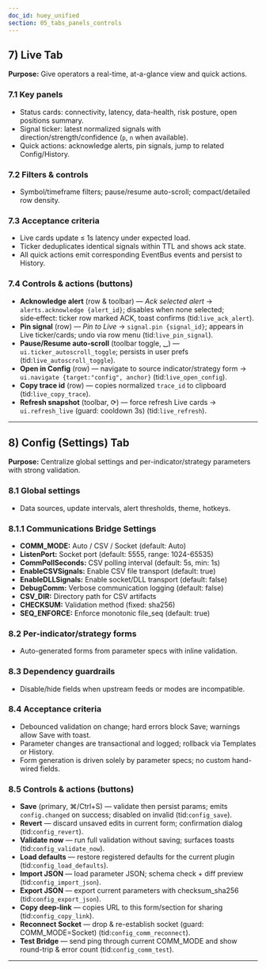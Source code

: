 ```yaml
---
doc_id: huey_unified
section: 05_tabs_panels_controls
---
```


## 7) Live Tab
**Purpose:** Give operators a real-time, at-a-glance view and quick actions.

### 7.1 Key panels
<!-- DEPS: HUEY.002.001 -->
<!-- AFFECTS: HUEY.007.003 -->
<!-- END:HUEY.007.001.001.REQ.live_tab_overview -->
- Status cards: connectivity, latency, data-health, risk posture, open positions summary.
- Signal ticker: latest normalized signals with direction/strength/confidence (`p`, `n` when available).
- Quick actions: acknowledge alerts, pin signals, jump to related Config/History.

### 7.2 Filters & controls
- Symbol/timeframe filters; pause/resume auto-scroll; compact/detailed row density.

### 7.3 Acceptance criteria
- Live cards update ≤ 1s latency under expected load.
- Ticker deduplicates identical signals within TTL and shows ack state.
- All quick actions emit corresponding EventBus events and persist to History.

### 7.4 Controls & actions (buttons)
- **Acknowledge alert** (row & toolbar) — *Ack selected alert* → `alerts.acknowledge {alert_id}`; disables when none selected; side‑effect: ticker row marked ACK, toast confirms (tid:`live_ack_alert`).
- **Pin signal** (row) — *Pin to Live* → `signal.pin {signal_id}`; appears in Live ticker/cards; undo via row menu (tid:`live_pin_signal`).
- **Pause/Resume auto‑scroll** (toolbar toggle, ␣) — `ui.ticker_autoscroll_toggle`; persists in user prefs (tid:`live_autoscroll_toggle`).
- **Open in Config** (row) — navigate to source indicator/strategy form → `ui.navigate {target:"config", anchor}` (tid:`live_open_config`).
- **Copy trace id** (row) — copies normalized `trace_id` to clipboard (tid:`live_copy_trace`).
- **Refresh snapshot** (toolbar, ⟳) — force refresh Live cards → `ui.refresh_live` (guard: cooldown 3s) (tid:`live_refresh`).

---

## 8) Config (Settings) Tab
**Purpose:** Centralize global settings and per-indicator/strategy parameters with strong validation.

### 8.1 Global settings
- Data sources, update intervals, alert thresholds, theme, hotkeys.

### 8.1.1 Communications Bridge Settings
- **COMM_MODE:** Auto / CSV / Socket (default: Auto)
- **ListenPort:** Socket port (default: 5555, range: 1024-65535)
- **CommPollSeconds:** CSV polling interval (default: 5s, min: 1s)
- **EnableCSVSignals:** Enable CSV file transport (default: true)
- **EnableDLLSignals:** Enable socket/DLL transport (default: false)
- **DebugComm:** Verbose communication logging (default: false)
- **CSV_DIR:** Directory path for CSV artifacts
- **CHECKSUM:** Validation method (fixed: sha256)
- **SEQ_ENFORCE:** Enforce monotonic file_seq (default: true)


### 8.2 Per‑indicator/strategy forms
- Auto-generated forms from parameter specs with inline validation.

### 8.3 Dependency guardrails
- Disable/hide fields when upstream feeds or modes are incompatible.

### 8.4 Acceptance criteria
- Debounced validation on change; hard errors block Save; warnings allow Save with toast.
- Parameter changes are transactional and logged; rollback via Templates or History.
- Form generation is driven solely by parameter specs; no custom hand-wired fields.

### 8.5 Controls & actions (buttons)
- **Save** (primary, ⌘/Ctrl+S) — validate then persist params; emits `config.changed` on success; disabled on invalid (tid:`config_save`).
- **Revert** — discard unsaved edits in current form; confirmation dialog (tid:`config_revert`).
- **Validate now** — run full validation without saving; surfaces toasts (tid:`config_validate_now`).
- **Load defaults** — restore registered defaults for the current plugin (tid:`config_load_defaults`).
- **Import JSON** — load parameter JSON; schema check + diff preview (tid:`config_import_json`).
- **Export JSON** — export current parameters with checksum_sha256 (tid:`config_export_json`).
- **Copy deep‑link** — copies URL to this form/section for sharing (tid:`config_copy_link`).
- **Reconnect Socket** — drop & re-establish socket (guard: COMM_MODE=Socket) (tid:`config_comm_reconnect`).
- **Test Bridge** — send ping through current COMM_MODE and show round-trip & error count (tid:`config_comm_test`).

---

